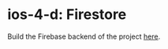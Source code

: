 # ios-4-d: Firestore

Build the Firebase backend of the project [here](https://github.com/joinpursuit/Pursuit-Core-iOS-Comprehensive-Technical-Assessment).
